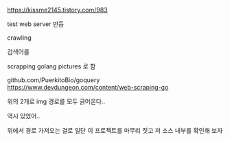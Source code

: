 https://kissme2145.tistory.com/983

test web server 만듬 

crawling 

검색어를 

scrapping golang pictures 로 함 



github.com/PuerkitoBio/goquery
https://www.devdungeon.com/content/web-scraping-go

위의 2개로 img 경로를 모두 긁어온다..

역시 있었어.. 

위에서 경로 가져오는 걸로 일단 이 프로젝트를 마무리 짓고 저 소스 내부를 확인해 보자